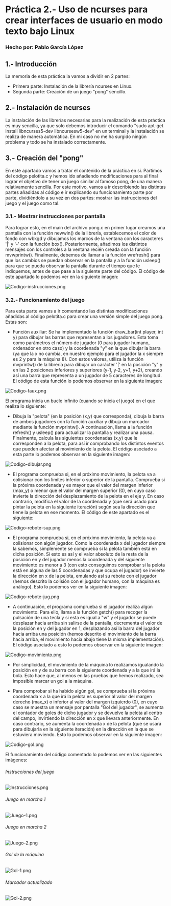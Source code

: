 # Práctica 2.- Uso de ncurses para crear interfaces de usuario en modo texto bajo Linux
### Hecho por: Pablo García López

## 1.- Introducción
La memoria de esta práctica la vamos a dividir en 2 partes:
- Primera parte: Instalación de la librería ncurses en Linux.
- Segunda parte: Creación de un juego "pong" sencillo.

## 2.- Instalación de ncurses
La instalación de las librerías necesarias para la realización de esta práctica es muy sencilla, ya que solo debemos introducir el comando "sudo apt-get install libncurses5-dev libncursesw5-dev" en un terminal y la instalación se realiza de manera automática. En mi caso no me ha surgido ningún problema y todo se ha instalado correctamente.

## 3.- Creación del "pong"
En este apartado vamos a tratar el contenido de la práctica en si. Partimos del código pelotita.c y hemos ido añadiendo modificaciones para al final lograr el objetivo de tener un juego similar al famoso pong, de una manera relativamente sencilla. Por este motivo, vamos a ir describiendo las distintas partes añadidas al código e ir explicando su funcionamiento parte por parte, dividiéndolo a su vez en dos partes: mostrar las instrucciones del juego y el juego como tal.

### 3.1.- Mostrar instrucciones por pantalla
Para lograr esto, en el main del archivo pong.c en primer lugar creamos una pantalla con la función newwin() de la librería, establecemos el color de fondo con wbkgd y dibujamos los marcos de la ventana con los caracteres '|' y '-' con la función box(). Posteriormente, añadimos los distintos mensajes con los controles a la ventana recién creada con la función mvwprintw(). Finalmente, debemos de llamar a la función wrefresh() para que los cambios se puedan observar en la pantalla y a la función usleep() para que se pueda observar la pantalla durante el tiempo que le indiquemos, antes de que pase a la siguiente parte del código. El código de este apartado lo podemos ver en la siguiente imagen:

![Codigo-instrucciones.png](https://i.postimg.cc/3R9wVyGh/Codigo-instrucciones.png)

### 3.2.- Funcionamiento del juego
Para esta parte vamos a ir comentando las distintas modificaciones añadidas al código pelotita.c para crear una versión simple del juego pong. Estas son:

- Función auxiliar: Se ha implementado la función draw_bar(int player, int y) para dibujar las barras que representan a los jugadores. Esta toma como parámetros el número de jugador (0 para jugador humano, ordenador en otro caso) y la coordenada "y" en la que dibujar la barra (ya que la x no cambia, en nuestro ejemplo para el jugador la x siempre es 2 y para la máquina 8). Con estos valores, utiliza la función mvprintw() de la librería para dibujar un carácter '|' en la posición "y" y en las 2 posiciones inferiores y superiores (y-1, y-2, y+1, y+2), creando así una barra que representa a un jugador de 5 caracteres de longitud. El código de esta función lo podemos observar en la siguiente imagen: 

![Codigo-faux.png](https://i.postimg.cc/d3xVQznS/Codigo-faux.png)

El programa inicia un bucle infinito (cuando se inicia el juego) en el que realiza lo siguiente:
- Dibuja la "pelota" (en la posición (x,y) que corresponda), dibuja la barra de ambos jugadores con la función auxiliar y dibuja un marcador mediante la función mvprintw(). A continuación, llama a la función refresh() y usleep() para actualizar la pantalla y realizar una pausa. Finalmente, calcula las siguientes coordenadas (x,y) que le corresponden a la pelota, para así ir comprobando los distintos eventos que pueden afectar al movimiento de la pelota. El código asociado a esta parte lo podemos observar en la siguiente imagen:

![Codigo-dibujar.png](https://i.postimg.cc/jj0C7YTp/Codigo-dibujar.png)

- El programa comprueba si, en el próximo movimiento, la pelota va a colisionar con los límites inferior o superior de la pantalla. Comprueba si la próxima coordenada y es mayor que el valor del margen inferior (max_y) o menor que el valor del margen superior (0), en cuyo caso invierte la dirección del desplazamiento de la pelota en el eje y. En caso contrario, modifica el valor de la coordenada y (que será usado para pintar la pelota en la siguiente iteración) según sea la dirección que tiene la pelota en ese momento. El código de este apartado es el siguiente:

![Codigo-rebote-sup.png](https://i.postimg.cc/DZ7ZxQ85/Codigo-rebote-sup.png)

- El programa comprueba si, en el próximo movimiento, la pelota va a colisionar con algún jugador. Como la coordenada x del jugador siempre la sabemos, simplemente se comprueba si la pelota también está en dicha posición. Si esto es así y el valor absoluto de la resta de la posición en y del jugador menos la coordenada y del siguiente movimiento es menor a 3 (con esto conseguimos comprobar si la pelota está en alguna de las 5 coordenadas y que ocupa el jugador) se invierte la dirección en x de la pelota, emulando así su rebote con el jugador (hemos descrito la colisión con el jugador humano, con la máquina es análogo). Esto lo podemos ver en la siguiente imagen:

![Codigo-rebote-jug.png](https://i.postimg.cc/T1wP6RjD/Codigo-rebote-jug.png)

- A continuación, el programa comprueba si el jugador realiza algún movimiento. Para ello, llama a la función getch() para recoger la pulsación de una tecla y si esta es igual a "w" y el jugador se puede desplazar hacia arriba sin salirse de la pantalla, decrementa el valor de la posición en y del jugador en 1, desplazando así la barra del jugador hacia arriba una posición (hemos descrito el movimiento de la barra hacia arriba, el movimiento hacia abajo tiene la misma implementación). El código asociado a esto lo podemos observar en la siguiente imagen:

![Codigo-movimiento.png](https://i.postimg.cc/5970mC1q/Codigo-movimiento.png)

- Por simplicidad, el movimiento de la máquina lo realizamos igualando la posición en y de su barra con la siguiente coordenada y a la que irá la bola. Esto hace que, al menos en las pruebas que hemos realizado, sea imposible marcar un gol a la máquina. 

- Para comprobar si ha habido algún gol, se comprueba si la próxima coordenada x a la que irá la pelota es superior al valor del margen derecho (max_x) o inferior al valor del margen izquierdo (0), en cuyo caso se muestra un mensaje por pantalla "Gol del jugador", se aumenta el contador de goles de dicho jugador y se devuelve la pelota al centro del campo, invirtiendo la dirección en x que llevara anteriormente. En caso contrario, se aumenta la coordenada x de la pelota (que se usará para dibujarla en la siguiente iteración) en la dirección en la que se estuviera moviendo. Esto lo podemos observar en la siguiente imagen:

![Codigo-gol.png](https://i.postimg.cc/JhN03Y4G/Codigo-gol.png)

El funcionamiento del código comentado lo podemos ver en las siguientes imágenes:

###### Instrucciones del juego
![Instrucciones.png](https://i.postimg.cc/BvT58CrC/Instrucciones.png)

###### Juego en marcha 1
![Juego-1.png](https://i.postimg.cc/7h6SWrfB/Juego-1.png)

###### Juego en marcha 2
![Juego-2.png](https://i.postimg.cc/k4wxsgX6/Juego-2.png)

###### Gol de la máquina 
![Gol-1.png](https://i.postimg.cc/3w5CJqcR/Gol-1.png)

###### Marcador actualizado
![Gol-2.png](https://i.postimg.cc/QtjQcTsZ/Gol-2.png)
